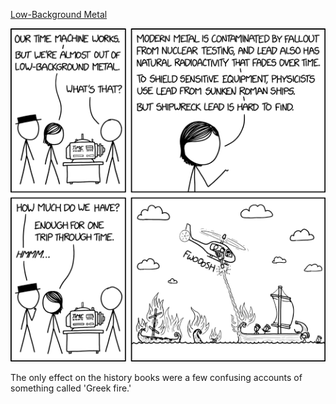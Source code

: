 [Low-Background Metal](https://xkcd.com/2321)

![Low-Background Metal](./random_comic.png)

The only effect on the history books were a few confusing accounts of something called 'Greek fire.'

